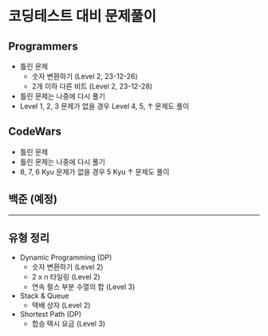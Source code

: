 # 코딩테스트 대비 문제풀이

## Programmers
- 틀린 문제
  - 숫자 변환하기 (Level 2, 23-12-26)
  - 2개 이하 다른 비트 (Level 2, 23-12-28)
- 틀린 문제는 나중에 다시 풀기
- Level 1, 2, 3 문제가 없을 경우 Level 4, 5, ↑ 문제도 풀이

## CodeWars
- 틀린 문제
- 틀린 문제는 나중에 다시 풀기
- 8, 7, 6 Kyu 문제가 없을 경우 5 Kyu ↑ 문제도 풀이

## 백준 (예정)

---

## 유형 정리
- Dynamic Programming (DP)
  - 숫자 변환하기 (Level 2)
  - 2 x n 타일링 (Level 2)
  - 연속 펄스 부분 수열의 합 (Level 3)
- Stack & Queue
  - 택배 상자 (Level 2)
- Shortest Path (DP)
  - 합승 택시 요금 (Level 3)


